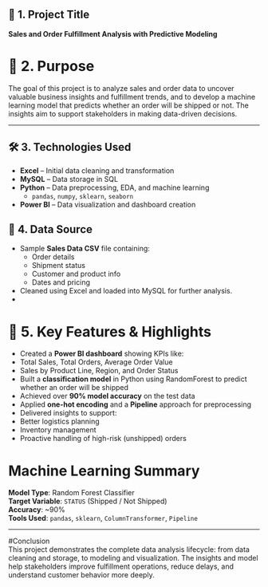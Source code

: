 

## 📌 1. Project Title  
**Sales and Order Fulfillment Analysis with Predictive Modeling**

# 🎯 2. Purpose  
The goal of this project is to analyze sales and order data to uncover valuable business insights and fulfillment trends, and to develop a machine learning model that predicts whether an order will be shipped or not. The insights aim to support stakeholders in making data-driven decisions.

---

## 🛠️ 3. Technologies Used  
- **Excel** – Initial data cleaning and transformation  
- **MySQL** – Data storage in SQL  
- **Python** – Data preprocessing, EDA, and machine learning  
  - `pandas`, `numpy`, `sklearn`, `seaborn`  
- **Power BI** – Data visualization and dashboard creation  

## 📂 4. Data Source  
- Sample **Sales Data CSV** file containing:  
  - Order details  
  - Shipment status  
  - Customer and product info  
  - Dates and pricing  
- Cleaned using Excel and loaded into MySQL for further analysis.
- 
# 🌟 5. Key Features & Highlights  
- Created a **Power BI dashboard** showing KPIs like:
- Total Sales, Total Orders, Average Order Value  
- Sales by Product Line, Region, and Order Status  
- Built a **classification model** in Python using RandomForest to predict whether an order will be shipped  
- Achieved over **90% model accuracy** on the test data  
-  Applied **one-hot encoding** and a **Pipeline** approach for preprocessing  
-  Delivered insights to support:
- Better logistics planning  
- Inventory management  
- Proactive handling of high-risk (unshipped) orders  
# Machine Learning Summary  
**Model Type**: Random Forest Classifier  
**Target Variable**: `STATUS` (Shipped / Not Shipped)  
**Accuracy**: ~90%  
**Tools Used**: `pandas`, `sklearn`, `ColumnTransformer`, `Pipeline`

---
#Conclusion  
This project demonstrates the complete data analysis lifecycle: from data cleaning and storage, to modeling and visualization. The insights and model help stakeholders improve fulfillment operations, reduce delays, and understand customer behavior more deeply.





